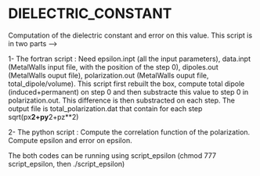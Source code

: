 # DIELECTRIC_CONSTANT
Computation of the dielectric constant and error on this value. 
This script is in two parts -->

  1- The fortran script :
        Need epsilon.inpt (all the input parameters), data.inpt (MetalWalls input file, with the position of the step 0), 
        dipoles.out (MetalWalls ouput file), polarization.out (MetalWalls ouput file, total_dipole/volume).
        This script first rebuilt the box, compute total dipole (induced+permanent) on step 0 and then substracte this 
        value to step 0 in polarization.out. This difference is then substracted on each step. 
        The output file is total_polarization.dat that contain for each step sqrt(px**2+py**2+pz**2)
        
  2- The python script :
        Compute the correlation function of the polarization.
        Compute epsilon and error on epsilon.
        
The both codes can be running using script_epsilon (chmod 777 script_epsilon, then ./script_epsilon)
